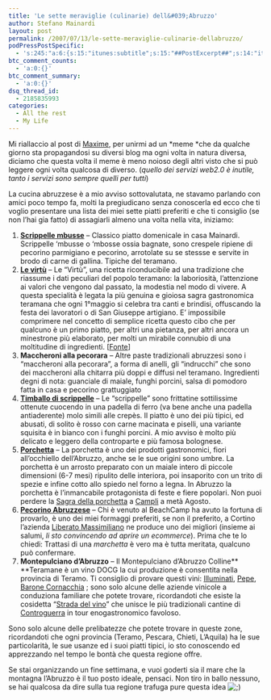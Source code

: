 ```yaml
---
title: 'Le sette meraviglie (culinarie) dell&#039;Abruzzo'
author: Stefano Mainardi
layout: post
permalink: /2007/07/13/le-sette-meraviglie-culinarie-dellabruzzo/
podPressPostSpecific:
  - 's:245:"a:6:{s:15:"itunes:subtitle";s:15:"##PostExcerpt##";s:14:"itunes:summary";s:15:"##PostExcerpt##";s:15:"itunes:keywords";s:17:"##WordPressCats##";s:13:"itunes:author";s:10:"##Global##";s:15:"itunes:explicit";s:2:"No";s:12:"itunes:block";s:2:"No";}";'
btc_comment_counts:
  - 'a:0:{}'
btc_comment_summary:
  - 'a:0:{}'
dsq_thread_id:
  - 2185835993
categories:
  - All the rest
  - My Life
---
```

Mi riallaccio al post di [Maxime][1], per unirmi ad un *meme *che da qualche giorno sta propagandosi su diversi blog ma ogni volta in natura diversa, diciamo che questa volta il meme è meno noioso degli altri visto che si può leggere ogni volta qualcosa di diverso. (*quello dei servizi web2.0 è inutile, tanto i servizi sono sempre quelli per tutti*)

La cucina abruzzese è a mio avviso sottovalutata, ne stavamo parlando con amici poco tempo fa, molti la pregiudicano senza conoscerla ed ecco che ti voglio presentare una lista dei miei sette piatti preferiti e che ti consiglio (se non l&#8217;hai gia fatto) di assagiarli almeno una volta nella vita, iniziamo:

1.  [**Scrippelle mbusse**][2] &#8211; Classico piatto domenicale in casa Mainardi. Scrippelle &#8216;mbusse o &#8216;mbosse ossia bagnate, sono crespele ripiene di pecorino parmigiano e pecorino, arrotolate su se stessse e servite in brodo di carne di gallina. Tipiche del teramano.
2.  [**Le virtù**][3] &#8211; Le “Virtù”, una ricetta riconducibile ad una tradizione che riassume i dati peculiari del popolo teramano: la laboriosità, l’attenzione ai valori che vengono dal passato, la modestia nel modo di vivere. A questa specialità è legata la più genuina e gioiosa sagra gastronomica teramana che ogni 1°maggio si celebra tra canti e brindisi, offuscando la festa dei lavoratori o di San Giuseppe artigiano. E’ impossibile comprimere nel concetto di semplice ricetta questo cibo che per qualcuno è un primo piatto, per altri una pietanza, per altri ancora un minestrone più elaborato, per molti un mirabile connubio di una moltitudine di ingredienti. [[][3][Fonte][3]]
3.  **Maccheroni alla pecorara** &#8211; Altre paste tradizionali abruzzesi sono i &#8220;maccheroni alla pecorara&#8221;, a forma di anelli, gli &#8220;indrucchi&#8221; che sono dei maccheroni alla chitarra più doppi e diffusi nel teramano. Ingredienti degni di nota: guanciale di maiale, funghi porcini, salsa di pomodoro fatta in casa e pecorino grattuggiato
4.  [**Timballo di scrippelle**][4] &#8211; Le &#8220;scrippelle&#8221; sono frittatine sottilissime ottenute cuocendo in una padella di ferro (va bene anche una padella antiaderente) molo simili alle crepès. Il piatto è uno dei più tipici, ed abusati, di solito è rosso con carne macinata e piselli, una variante squisita è in bianco con i funghi porcini. A mio avviso è molto più delicato e leggero della controparte e più famosa bolognese.
5.  [**Porchetta**][5] &#8211; La porchetta è uno dei prodotti gastronomici, fiori all&#8217;occhiello dell&#8217;Abruzzo, anche se le sue origini sono umbre. La porchetta è un arrosto preparato con un maiale intero di piccole dimensioni (6-7 mesi) ripulito delle interiora, poi insaporito con un trito di spezie e infine cotto allo spiedo nel forno a legna. In Abruzzo la porchetta è l&#8217;inmancabile protagonista di feste e fiere popolari. Non puoi perdere la [Sagra della porchetta][6] a [Campli][7] a metà Agosto.[ ][8]
6.  [**Pecorino Abruzzese**][8] &#8211; Chi è venuto al BeachCamp ha avuto la fortuna di provarlo, è uno dei miei formaggi preferiti, se non il preferito, a Cortino l&#8217;azienda [Liberato Massimiliano][9] ne produce uno dei migliori (insieme ai salumi, *li sto convincendo ad aprire un ecommerce*). Prima che te lo chiedi: Trattasi di una *marchetta* è vero ma è tutta meritata, qualcuno può confermare.
7.  **Montepulciano d&#8217;Abruzzo** &#8211; Il Montepulciano d&#8217;Abruzzo Colline** **Teramane è un vino DOCG la cui produzione è consentita nella provincia di Teramo. Ti consiglio di provare questi vini: [Illuminati][10], [Pepe][11], [Barone Cornacchia][12] ; sono solo alcune delle aziende vinicole a conduziona familiare che potete trovare, ricordandoti che esiste la cosidetta &#8220;[Strada del vino][13]&#8221; che unisce le più tradizionali cantine di [Controguerra][14] in tour enogastronomico favoloso.

Sono solo alcune delle prelibatezze che potete trovare in queste zone, ricordandoti che ogni provincia (Teramo, Pescara, Chieti, L&#8217;Aquila) ha le sue particolarità, le sue usanze ed i suoi piatti tipici, io sto conoscendo ed apprezzando nel tempo le bontà che questa regione offre.

Se stai organizzando un fine settimana, e vuoi goderti sia il mare che la montagna l’Abruzzo è il tuo posto ideale, pensaci. Non tiro in ballo nessuno, se hai qualcosa da dire sulla tua regione trafuga pure questa idea <img src="http://www.stefanomainardi.com/wp-includes/images/smilies/icon_wink.gif" alt=";)" class="wp-smiley" />

 [1]: http://www.pensierineccesso.it/2007/07/12/le-sette-meraviglie-dellabruzzo/#comments
 [2]: http://www.abruzzoturismo.net/immagini-regione-abruzzo/prodotti-tipici-abruzzo/scrippelle-mbusse.jpg
 [3]: http://www.chieseteramane.it/CulturaTeramana_49_Virtu_Teramane.html
 [4]: http://www.chieseteramane.it/IMMAGINI/Gastronomia/Primo_Timballo_01_big.jpg
 [5]: http://www.abruzzoturismo.net/prodotti-tipici-abruzzo/porchetta.html
 [6]: http://www.provincia.teramo.it/eventi/sagra-della-porchetta-italica
 [7]: http://it.wikipedia.org/wiki/Campli
 [8]: http://www.valsana.it/it/images/products/31414.jpg
 [9]: http://www.liberatomassimiliano.it/
 [10]: http://www.illuminativini.com/
 [11]: http://www.montepulcianodabruzzo.it/
 [12]: http://www.baronecornacchia.it/chisiamo.html
 [13]: http://it.geocities.com/stradedelvino/Strada_del_Vino_di_controguerra_abruzzo.htm
 [14]: http://it.wikipedia.org/wiki/Controguerra